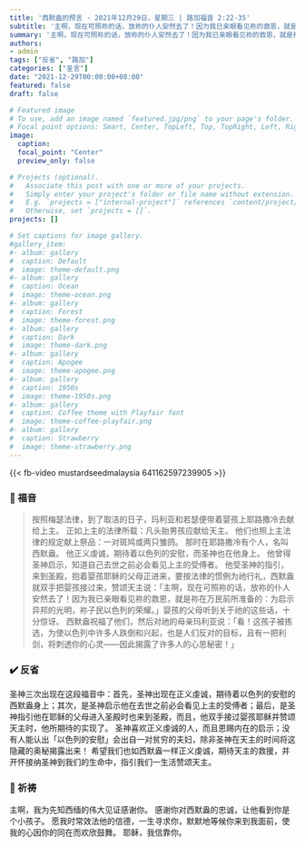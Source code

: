 ```yaml
---
title: '西默盎的预言 - 2021年12月29日，星期三 | 路加福音 2:22-35'
subtitle: '主啊，现在可照祢的话，放祢的仆人安然去了！因为我已亲眼看见祢的救恩，就是祢在万民前所准备的：为启示异邦的光明，祢子民以色列的荣耀。'
summary: '主啊，现在可照祢的话，放祢的仆人安然去了！因为我已亲眼看见祢的救恩，就是祢在万民前所准备的：为启示异邦的光明，祢子民以色列的荣耀。'
authors:
- admin
tags: ["反省", "路加"]
categories: ["圣言"]
date: "2021-12-29T00:00:00+08:00"
featured: false
draft: false

# Featured image
# To use, add an image named `featured.jpg/png` to your page's folder.
# Focal point options: Smart, Center, TopLeft, Top, TopRight, Left, Right, BottomLeft, Bottom, BottomRight
image:
  caption:
  focal_point: "Center"
  preview_only: false

# Projects (optional).
#   Associate this post with one or more of your projects.
#   Simply enter your project's folder or file name without extension.
#   E.g. `projects = ["internal-project"]` references `content/project/deep-learning/index.md`.
#   Otherwise, set `projects = []`.
projects: []

# Set captions for image gallery.
#gallery_item:
#- album: gallery
#  caption: Default
#  image: theme-default.png
#- album: gallery
#  caption: Ocean
#  image: theme-ocean.png
#- album: gallery
#  caption: Forest
#  image: theme-forest.png
#- album: gallery
#  caption: Dark
#  image: theme-dark.png
#- album: gallery
#  caption: Apogee
#  image: theme-apogee.png
#- album: gallery
#  caption: 1950s
#  image: theme-1950s.png
#- album: gallery
#  caption: Coffee theme with Playfair font
#  image: theme-coffee-playfair.png
#- album: gallery
#  caption: Strawberry
#  image: theme-strawberry.png
---
```


{{< fb-video mustardseedmalaysia 641162597239905 >}}

### :love_letter: 福音
> 按照梅瑟法律，到了取洁的日子，玛利亚和若瑟便带着婴孩上耶路撒冷去献给上主。 正如上主的法律所载：凡头胎男孩应献给天主。 他们也照上主法律的规定献上祭品：一对斑鸠或两只雏鸽。 那时在耶路撒冷有个人，名叫西默盎。 他正义虔诚，期待着以色列的安慰，而圣神也在他身上。 他曾得圣神启示，知道自己去世之前必会看见上主的受傅者。 他受圣神的指引，来到圣殿，抱着婴孩耶稣的父母正进来，要按法律的惯例为祂行礼，西默盎就双手把婴孩接过来，赞颂天主说：「主啊，现在可照祢的话，放祢的仆人安然去了！因为我已亲眼看见祢的救恩，就是祢在万民前所准备的：为启示异邦的光明，祢子民以色列的荣耀。」婴孩的父母听到关于祂的这些话，十分惊讶。 西默盎祝福了他们，然后对祂的母亲玛利亚说：「看！这孩子被拣选，为使以色列中许多人跌倒和兴起，也是人们反对的目标，且有一把利剑，将刺透你的心灵——因此揭露了许多人的心思秘密！」

### :heavy_check_mark: 反省
圣神三次出现在这段福音中：首先，圣神出现在正义虔诚，期待着以色列的安慰的西默盎身上；其次，是圣神启示他在去世之前必会看见上主的受傅者；最后，是圣神指引他在耶稣的父母进入圣殿时也来到圣殿，而且，他双手接过婴孩耶稣并赞颂天主时，他所期待的实现了。 圣神喜欢正义虔诚的人，而且恩赐内在的启示；没有人能认出「以色列的安慰」会出自一对贫穷的夫妇，除非圣神在天主的时间将这隐藏的奥秘揭露出来！ 希望我们也如西默盎一样正义虔诚，期待天主的救援，并开怀接纳圣神到我们的生命中，指引我们一生活赞颂天主。

### :pray: 祈祷
主啊，我为先知西缅的伟大见证感谢你。 感谢你对西默盎的忠诚，让他看到你是个小孩子。 愿我时常效法他的信德，一生寻求你，默默地等候你来到我面前，使我的心因你的同在而欢欣鼓舞。 耶稣，我信靠你。
